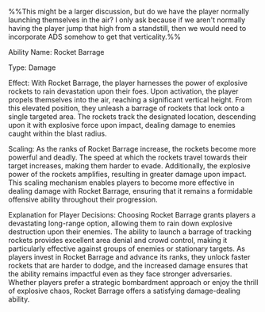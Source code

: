 %%This might be a larger discussion, but do we have the player normally launching themselves in the air?
I only ask because if we aren't normally having the player jump that high from a standstill, then we would need to incorporate ADS somehow to get that verticality.%%

Ability Name: Rocket Barrage

Type: Damage

Effect: With Rocket Barrage, the player harnesses the power of explosive rockets to rain devastation upon their foes. Upon activation, the player propels themselves into the air, reaching a significant vertical height. From this elevated position, they unleash a barrage of rockets that lock onto a single targeted area. The rockets track the designated location, descending upon it with explosive force upon impact, dealing damage to enemies caught within the blast radius.

Scaling: As the ranks of Rocket Barrage increase, the rockets become more powerful and deadly. The speed at which the rockets travel towards their target increases, making them harder to evade. Additionally, the explosive power of the rockets amplifies, resulting in greater damage upon impact. This scaling mechanism enables players to become more effective in dealing damage with Rocket Barrage, ensuring that it remains a formidable offensive ability throughout their progression.

Explanation for Player Decisions: Choosing Rocket Barrage grants players a devastating long-range option, allowing them to rain down explosive destruction upon their enemies. The ability to launch a barrage of tracking rockets provides excellent area denial and crowd control, making it particularly effective against groups of enemies or stationary targets. As players invest in Rocket Barrage and advance its ranks, they unlock faster rockets that are harder to dodge, and the increased damage ensures that the ability remains impactful even as they face stronger adversaries. Whether players prefer a strategic bombardment approach or enjoy the thrill of explosive chaos, Rocket Barrage offers a satisfying damage-dealing ability.